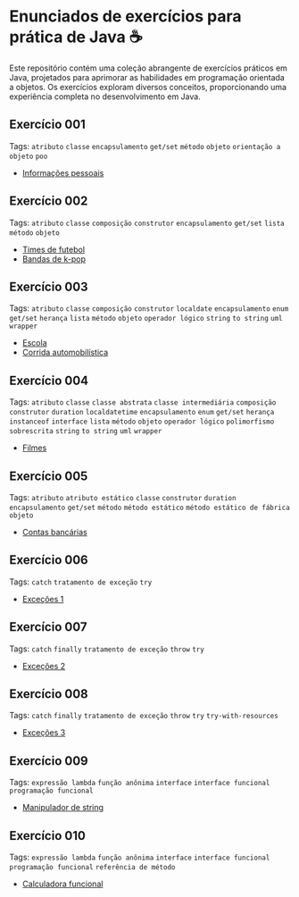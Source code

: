 # Enunciados de exercícios para prática de Java ☕

Este repositório contém uma coleção abrangente de exercícios práticos em Java, projetados para aprimorar as habilidades em programação orientada a objetos. Os exercícios exploram diversos conceitos, proporcionando uma experiência completa no desenvolvimento em Java.

## Exercício 001

Tags: `atributo` `classe` `encapsulamento` `get/set` `método` `objeto` `orientação a objeto` `poo`

- [Informações pessoais](./exercicio-001/versao-001/README.md)

## Exercício 002

Tags: `atributo` `classe` `composição` `construtor` `encapsulamento` `get/set` `lista` `método` `objeto`

- [Times de futebol](./exercicio-002/versao-001/README.md)
- [Bandas de k-pop](./exercicio-002/versao-002/README.md)

## Exercício 003

Tags: `atributo` `classe` `composição` `construtor` `localdate` `encapsulamento` `enum` `get/set` `herança` `lista` `método` `objeto` `operador lógico` `string` `to string` `uml` `wrapper`

- [Escola](./exercicio-003/versao-001/README.md)
- [Corrida automobilística](./exercicio-003/versao-002/README.md)

## Exercício 004

Tags: `atributo` `classe` `classe abstrata` `classe intermediária` `composição` `construtor` `duration` `localdatetime` `encapsulamento` `enum` `get/set` `herança` `instanceof` `interface` `lista` `método` `objeto` `operador lógico` `polimorfismo` `sobrescrita` `string` `to string` `uml` `wrapper`

- [Filmes](./exercicio-004/versao-001/README.md)

## Exercício 005

Tags: `atributo` `atributo estático` `classe` `construtor` `duration` `encapsulamento` `get/set` `método` `método estático` `método estático de fábrica` `objeto`

- [Contas bancárias](./exercicio-005/versao-001/README.md)

## Exercício 006

Tags: `catch` `tratamento de exceção` `try`

- [Exceções 1](./exercicio-006/versao-001/README.md)

## Exercício 007

Tags: `catch` `finally` `tratamento de exceção` `throw` `try`

- [Exceções 2](./exercicio-007/versao-001/README.md)

## Exercício 008

Tags: `catch` `finally` `tratamento de exceção` `throw` `try` `try-with-resources`

- [Exceções 3](./exercicio-008/versao-001/README.md)

## Exercício 009

Tags: `expressão lambda` `função anônima` `interface` `interface funcional` `programação funcional`

- [Manipulador de string](./exercicio-009/versao-001/README.md)

## Exercício 010

Tags: `expressão lambda` `função anônima` `interface` `interface funcional` `programação funcional` `referência de método`

- [Calculadora funcional](./exercicio-010/versao-001/README.md)
